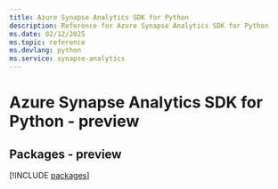 ```yaml
---
title: Azure Synapse Analytics SDK for Python
description: Reference for Azure Synapse Analytics SDK for Python
ms.date: 02/12/2025
ms.topic: reference
ms.devlang: python
ms.service: synapse-analytics
---
```

# Azure Synapse Analytics SDK for Python - preview
## Packages - preview
[!INCLUDE [packages](synapse-analytics-index.md)]